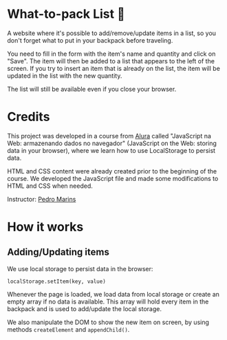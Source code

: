 # What-to-pack List 🎒
A website where it's possible to add/remove/update items in a list, so you don't forget what to put in your backpack before traveling.

You need to fill in the form with the item's name and quantity and click on "Save". The item will then be added to a list that appears to the left of the screen. If you try to insert an item that is already on the list, the item will be updated in the list with the new quantity.

The list will still be available even if you close your browser.

# Credits

This project was developed in a course from [Alura](https://www.alura.com.br) called "JavaScript na Web: armazenando dados no navegador" (JavaScript on the Web: storing data in your browser), where we learn how to use LocalStorage to persist data.

HTML and CSS content were already created prior to the beginning of the course. We developed the JavaScript file and made some modifications to HTML and CSS when needed.

Instructor: [Pedro Marins](https://github.com/pedromarins)

# How it works
## Adding/Updating items
We use local storage to persist data in the  browser:
    
    localStorage.setItem(key, value)

Whenever the page is loaded, we load data from local storage or create an empty array if no data is available. This array will hold every item in the backpack and is used to add/update the local storage.

We also manipulate the DOM to show the new item on screen, by using methods `createElement` and `appendChild()`.